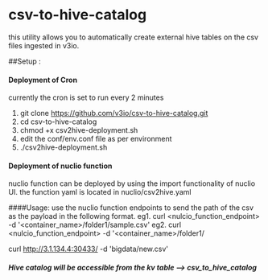 # csv-to-hive-catalog
this utility allows you to automatically create external hive tables on the csv files ingested in v3io.

##Setup :
#### Deployment of Cron
currently the cron is set to run every 2 minutes
1) git clone https://github.com/v3io/csv-to-hive-catalog.git
2) cd csv-to-hive-catalog
3) chmod +x csv2hive-deployment.sh
4) edit the conf/env.conf file as per environment
5) ./csv2hive-deployment.sh

#### Deployment of nuclio function
nuclio function can be deployed by using the import functionality of nuclio UI.
the function yaml is located in nuclio/csv2hive.yaml

####Usage:
use the nuclio function endpoints to send the path of the csv as the payload in the following format.
eg1. curl <nulcio_function_endpoint> -d '<container_name>/folder1/sample.csv'
eg2. curl <nulcio_function_endpoint> -d '<container_name>/folder1/

curl http://3.1.134.4:30433/ -d 'bigdata/new.csv'

##### Hive catalog will be accessible from the kv table --> csv_to_hive_catalog